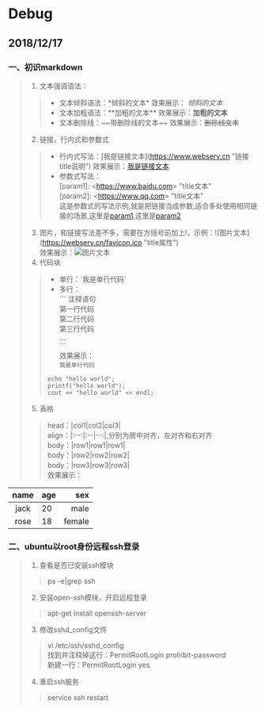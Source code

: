 # Debug
## 2018/12/17
### 一、初识markdown
> 1. 文本强调语法：
> > - 文本倾斜语法：\*倾斜的文本\* 效果展示： *倾斜的文本*
> > - 文本加粗语法：\*\*加粗的文本\*\* 效果展示：**加粗的文本**
> > - 文本删除线：\~\~带删除线的文本\~\~ 效果展示：~~删除线文本~~
> 2. 链接，行内式和参数式
> > - 行内式写法：\[我是链接文本\](https://www.webserv.cn "链接title说明") 效果展示：[我是链接文本](https://www.webserv.cn "链接title说明")
> > - 参数式写法：   
      \[param1\]: &lt;https://www.baidu.com&gt; "title文本"   
      \[param2\]: &lt;https://www.qq.com&gt; "title文本"   
      这是参数式的写法示例,就是把链接当成参数,适合多处使用相同链接的场景,这里是[param1],这里是[param2]
> 3. 图片，和链接写法差不多，需要在方括号前加上!，示例：!\[图片文本\](https://webserv.cn/favicon.ico "title属性")   
    效果展示：![图片文本](https://timgsa.baidu.com/timg?image&quality=80&size=b9999_10000&sec=1545029079389&di=b56756011ac014df29670290bff9c059&imgtype=0&src=http%3A%2F%2Ffscomps.fotosearch.com%2Fcompc%2FCSP%2FCSP703%2Fk40308705.jpg "title提示")
> 4. 代码块
> > - 单行：\`我是单行代码\`
> > - 多行：   
      \`\`\` 注释语句   
      第一行代码   
      第二行代码   
      第三行代码   
      ...   
      \`\`\`   
      效果展示：   
      `我是单行代码`   
> > ``` 多行代码注释语句
> > echo "hello world";
> > printf("hello world");
> > cout << "hello world" << endl;
> > ```
> 5. 表格
> > head：\|col1\|col2\|col3\|   
> > align：\|:--:\|:--\|--:\|,分别为居中对齐，左对齐和右对齐   
> > body：\|row1\|row1\|row1\|   
> > body：\|row2\|row2\|row2\|   
> > body：\|row3\|row3\|row3\|   
> > 效果展示：

|name|age|sex|
|:--:|:--|--:|
|jack|20|male|
|rose|18|female|


[param1]: <https://www.baidu.com> "title文本"
[param2]: <https://www.baidu.com> "title文本"

### 二、ubuntu以root身份远程ssh登录
> 1. 查看是否已安装ssh模块
> > ps -e|grep ssh
> 2. 安装open-ssh模块，开启远程登录
> > apt-get install openssh-server
> 3. 修改sshd_config文件
> > vi /etc/ssh/sshd_config   
    找到并注释掉这行：PermitRootLogin prohibit-password   
    新建一行：PermitRootLogin yes
> 4. 重启ssh服务
> > service ssh restart
